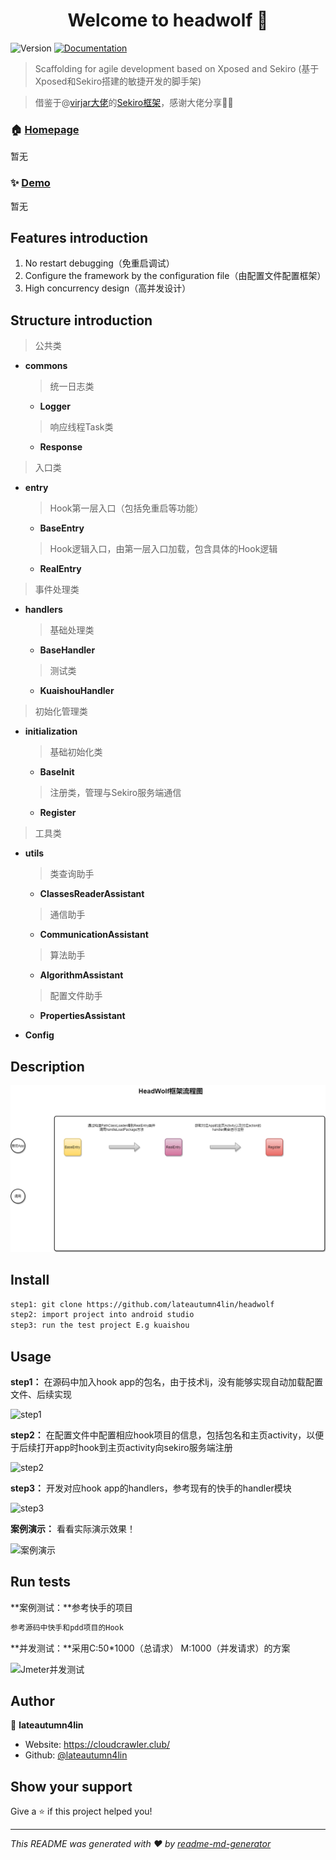 <h1 align="center">Welcome to headwolf 👋</h1>
<p>
  <img alt="Version" src="https://img.shields.io/badge/version-v0.01-blue.svg?cacheSeconds=2592000" />
  <a href="w文档" target="_blank">
    <img alt="Documentation" src="https://img.shields.io/badge/documentation-yes-brightgreen.svg" />
  </a>
</p>

> Scaffolding for agile development based on Xposed and Sekiro (基于Xposed和Sekiro搭建的敏捷开发的脚手架)

> 借鉴于@[virjar大佬](https://github.com/virjar)的[Sekiro框架](https://github.com/virjar/sekiro)，感谢大佬分享:ok_woman:

### 🏠 [Homepage]()

暂无

### ✨ [Demo]()

暂无

## Features introduction

1. No restart debugging（免重启调试）
2. Configure the framework by the configuration file（由配置文件配置框架）
3. High concurrency design（高并发设计）

## Structure introduction

> 公共类
- **commons** 

  > 统一日志类
  - **Logger**
  
  > 响应线程Task类
  - **Response**
  
> 入口类 
- **entry**

  > Hook第一层入口（包括免重启等功能）
  - **BaseEntry**

  > Hook逻辑入口，由第一层入口加载，包含具体的Hook逻辑
  - **RealEntry**

> 事件处理类 
- **handlers**

  > 基础处理类
  - **BaseHandler**

  > 测试类
  - **KuaishouHandler**

> 初始化管理类
- **initialization**

  > 基础初始化类
  - **BaseInit**

  > 注册类，管理与Sekiro服务端通信
  - **Register**

> 工具类
- **utils**

  > 类查询助手
  - **ClassesReaderAssistant**

  > 通信助手
  - **CommunicationAssistant**

  > 算法助手
  - **AlgorithmAssistant**

  > 配置文件助手
  - **PropertiesAssistant**
  
- **Config**

## Description
![相关图示说明](https://github.com/lateautumn4lin/diagrams_dir/blob/master/headwolf_flow.png)

## Install

```sh
step1: git clone https://github.com/lateautumn4lin/headwolf
step2: import project into android studio
step3: run the test project E.g kuaishou
```

## Usage

**step1：** 在源码中加入hook app的包名，由于技术lj，没有能够实现自动加载配置文件、后续实现

![step1](https://github.com/lateautumn4lin/headwolf/blob/master/sources/step1.png)

**step2：** 在配置文件中配置相应hook项目的信息，包括包名和主页activity，以便于后续打开app时hook到主页activity向sekiro服务端注册

![step2](https://github.com/lateautumn4lin/headwolf/blob/master/sources/step2.png)

**step3：** 开发对应hook app的handlers，参考现有的快手的handler模块

![step3](https://github.com/lateautumn4lin/headwolf/blob/master/sources/step3.png)

**案例演示：** 看看实际演示效果！

![案例演示](https://github.com/lateautumn4lin/headwolf/blob/master/sources/%E8%B0%83%E7%94%A8%E6%A1%88%E4%BE%8B.png)

## Run tests

**案例测试：**参考快手的项目

```sh
参考源码中快手和pdd项目的Hook
```

**并发测试：**采用C:50*1000（总请求） M:1000（并发请求）的方案

![Jmeter并发测试](https://github.com/lateautumn4lin/headwolf/blob/master/sources/Jmeter%E5%B9%B6%E5%8F%91%E6%B5%8B%E8%AF%95.png)

## Author

👤 **lateautumn4lin**

* Website: https://cloudcrawler.club/
* Github: [@lateautumn4lin](https://github.com/lateautumn4lin)

## Show your support

Give a ⭐️ if this project helped you!

***
_This README was generated with ❤️ by [readme-md-generator](https://github.com/kefranabg/readme-md-generator)_
